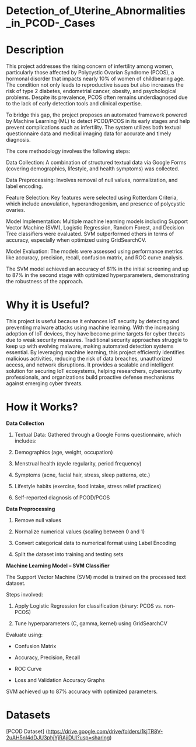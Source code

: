 # Detection_of_Uterine_Abnormalities_in_PCOD-_Cases
#  Description
This project addresses the rising concern of infertility among women, particularly those affected by Polycystic Ovarian Syndrome (PCOS), a hormonal disorder that impacts nearly 10% of women of childbearing age. The condition not only leads to reproductive issues but also increases the risk of type 2 diabetes, endometrial cancer, obesity, and psychological problems. Despite its prevalence, PCOS often remains underdiagnosed due to the lack of early detection tools and clinical expertise.

To bridge this gap, the project proposes an automated framework powered by Machine Learning (ML) to detect PCOD/PCOS in its early stages and help prevent complications such as infertility. The system utilizes both textual questionnaire data and medical imaging data for accurate and timely diagnosis.

The core methodology involves the following steps:

Data Collection: A combination of structured textual data via Google Forms (covering demographics, lifestyle, and health symptoms) was collected.

Data Preprocessing: Involves removal of null values, normalization, and label encoding.

Feature Selection: Key features were selected using Rotterdam Criteria, which include anovulation, hyperandrogenism, and presence of polycystic ovaries.

Model Implementation: Multiple machine learning models including Support Vector Machine (SVM), Logistic Regression, Random Forest, and Decision Tree classifiers were evaluated. SVM outperformed others in terms of accuracy, especially when optimized using GridSearchCV.

Model Evaluation: The models were assessed using performance metrics like accuracy, precision, recall, confusion matrix, and ROC curve analysis.

The SVM model achieved an accuracy of 81% in the initial screening and up to 87% in the second stage with optimized hyperparameters, demonstrating the robustness of the approach.

# Why it is Useful?
This project is useful because it enhances IoT security by detecting and preventing malware attacks using machine learning. With the increasing adoption of IoT devices, they have become prime targets for cyber threats due to weak security measures. Traditional security approaches struggle to keep up with evolving malware, making automated detection systems essential. By leveraging machine learning, this project efficiently identifies malicious activities, reducing the risk of data breaches, unauthorized access, and network disruptions. It provides a scalable and intelligent solution for securing IoT ecosystems, helping researchers, cybersecurity professionals, and organizations build proactive defense mechanisms against emerging cyber threats.

# How it Works?
**Data Collection**
1) Textual Data: Gathered through a Google Forms questionnaire, which includes:

2) Demographics (age, weight, occupation)

3) Menstrual health (cycle regularity, period frequency)

4) Symptoms (acne, facial hair, stress, sleep patterns, etc.)

5) Lifestyle habits (exercise, food intake, stress relief practices)

6) Self-reported diagnosis of PCOD/PCOS

**Data Preprocessing**

1) Remove null values

2) Normalize numerical values (scaling between 0 and 1)

3) Convert categorical data to numerical format using Label Encoding

4) Split the dataset into training and testing sets

**Machine Learning Model – SVM Classifier**

The Support Vector Machine (SVM) model is trained on the processed text dataset.

Steps involved:

1) Apply Logistic Regression for classification (binary: PCOS vs. non-PCOS)

2) Tune hyperparameters (C, gamma, kernel) using GridSearchCV

Evaluate using:

- Confusion Matrix

- Accuracy, Precision, Recall

- ROC Curve

- Loss and Validation Accuracy Graphs

SVM achieved up to 87% accuracy with optimized parameters.

# Datasets
[PCOD Dataset] (https://drive.google.com/drive/folders/1kjTR8V-2uAH5nI4dDJU3phjYjRAjiDUl?usp=sharing)
